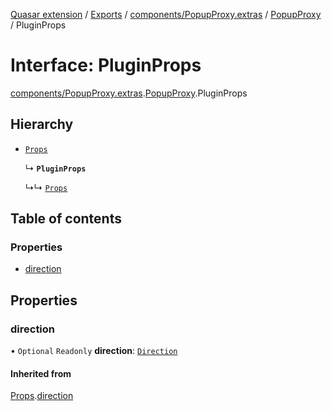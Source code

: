 [Quasar extension](../index.md) / [Exports](../modules.md) / [components/PopupProxy.extras](../modules/components_PopupProxy_extras.md) / [PopupProxy](../modules/components_PopupProxy_extras.PopupProxy.md) / PluginProps

# Interface: PluginProps

[components/PopupProxy.extras](../modules/components_PopupProxy_extras.md).[PopupProxy](../modules/components_PopupProxy_extras.PopupProxy.md).PluginProps

## Hierarchy

- [`Props`](components_api_direction.direction.Props.md)

  ↳ **`PluginProps`**

  ↳↳ [`Props`](components_PopupProxy_extras.PopupProxy.Props.md)

## Table of contents

### Properties

- [direction](components_PopupProxy_extras.PopupProxy.PluginProps.md#direction)

## Properties

### direction

• `Optional` `Readonly` **direction**: [`Direction`](../modules/components_api_direction.direction.md#direction)

#### Inherited from

[Props](components_api_direction.direction.Props.md).[direction](components_api_direction.direction.Props.md#direction)
